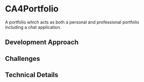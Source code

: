 # CA4Portfolio
A portfolio which acts as both a personal and professional portfolio including a chat application.

## Development Approach

## Challenges

## Technical Details

